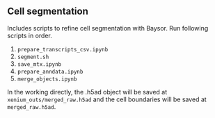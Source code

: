 ## Cell segmentation

Includes scripts to refine cell segmentation with Baysor. Run following scripts in order.

1. `prepare_transcripts_csv.ipynb`
2. `segment.sh`
3. `save_mtx.ipynb`
4. `prepare_anndata.ipynb`
5. `merge_objects.ipynb`


In the working directly, the .h5ad object will be saved at `xenium_outs/merged_raw.h5ad` and the cell boundaries will be saved at `merged_raw.h5ad`.
